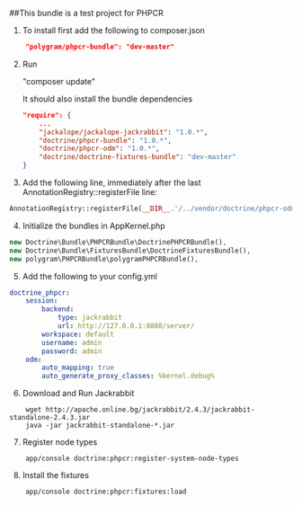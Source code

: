 ##This bundle is a test project for PHPCR

1. To install first add the following to composer.json
```json
    "polygram/phpcr-bundle": "dev-master"
```

2. Run   

    "composer update"

    It should also install the bundle dependencies
    ```json
    "require": {
        ...
        "jackalope/jackalope-jackrabbit": "1.0.*",
        "doctrine/phpcr-bundle": "1.0.*",
        "doctrine/phpcr-odm": "1.0.*",
        "doctrine/doctrine-fixtures-bundle": "dev-master"        
    }
    ```

3. Add the following line, immediately after the last AnnotationRegistry::registerFile line:
```php
AnnotationRegistry::registerFile(__DIR__.'/../vendor/doctrine/phpcr-odm/lib/Doctrine/ODM/PHPCR/Mapping/Annotations/DoctrineAnnotations.php');
```

4. Initialize the bundles in AppKernel.php
```php
new Doctrine\Bundle\PHPCRBundle\DoctrinePHPCRBundle(),
new Doctrine\Bundle\FixturesBundle\DoctrineFixturesBundle(),
new polygram\PHPCRBundle\polygramPHPCRBundle(),
```

5. Add the following to your config.yml
```yaml
doctrine_phpcr:
    session:
        backend:
            type: jackrabbit
            url: http://127.0.0.1:8080/server/
        workspace: default
        username: admin
        password: admin
    odm:
        auto_mapping: true
        auto_generate_proxy_classes: %kernel.debug%
```

6. Download and Run Jackrabbit
```
    wget http://apache.online.bg/jackrabbit/2.4.3/jackrabbit-standalone-2.4.3.jar
    java -jar jackrabbit-standalone-*.jar
```

7. Register node types
```
    app/console doctrine:phpcr:register-system-node-types
```

8. Install the fixtures
```
    app/console doctrine:phpcr:fixtures:load
```